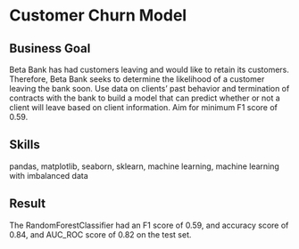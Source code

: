 # Customer Churn Model

## Business Goal
Beta Bank has had customers leaving and would like to retain its customers. Therefore, Beta Bank seeks to determine the likelihood of a customer leaving the bank soon. Use data on clients’ past behavior and termination of contracts with the bank to build a model that can predict whether or not a client will leave based on client information. Aim for minimum F1 score of 0.59.

## Skills
pandas, matplotlib, seaborn, sklearn, machine learning, machine learning with imbalanced data

## Result
The RandomForestClassifier had an F1 score of 0.59, and accuracy score of 0.84, and AUC_ROC score of 0.82 on the test set.
